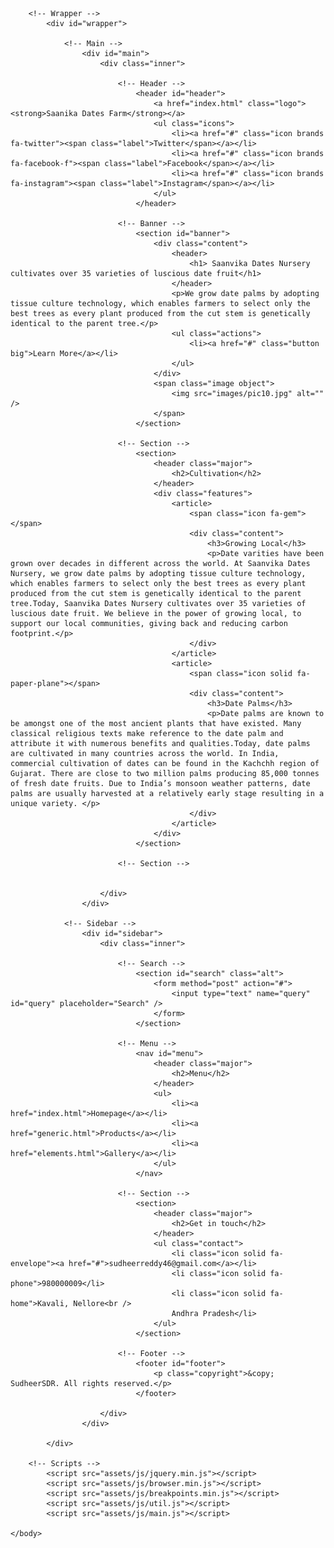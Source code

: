 <!DOCTYPE HTML>
<html>
	<head>
		<title>Saanvika Dates Farm</title>
		<meta charset="utf-8" />
		<meta name="viewport" content="width=device-width, initial-scale=1, user-scalable=no" />
		<link rel="stylesheet" href="assets/css/main.css" />
	</head>
	<body class="is-preload">

		<!-- Wrapper -->
			<div id="wrapper">

				<!-- Main -->
					<div id="main">
						<div class="inner">

							<!-- Header -->
								<header id="header">
									<a href="index.html" class="logo"><strong>Saanika Dates Farm</strong></a>
									<ul class="icons">
										<li><a href="#" class="icon brands fa-twitter"><span class="label">Twitter</span></a></li>
										<li><a href="#" class="icon brands fa-facebook-f"><span class="label">Facebook</span></a></li>
										<li><a href="#" class="icon brands fa-instagram"><span class="label">Instagram</span></a></li>
									</ul>
								</header>

							<!-- Banner -->
								<section id="banner">
									<div class="content">
										<header>
											<h1> Saanvika Dates Nursery cultivates over 35 varieties of luscious date fruit</h1>
										</header>
										<p>We grow date palms by adopting tissue culture technology, which enables farmers to select only the best trees as every plant produced from the cut stem is genetically identical to the parent tree.</p>
										<ul class="actions">
											<li><a href="#" class="button big">Learn More</a></li>
										</ul>
									</div>
									<span class="image object">
										<img src="images/pic10.jpg" alt="" />
									</span>
								</section>

							<!-- Section -->
								<section>
									<header class="major">
										<h2>Cultivation</h2>
									</header>
									<div class="features">
										<article>
											<span class="icon fa-gem"></span>
											<div class="content">
												<h3>Growing Local</h3>
												<p>Date varities have been grown over decades in different across the world. At Saanvika Dates Nursery, we grow date palms by adopting tissue culture technology, which enables farmers to select only the best trees as every plant produced from the cut stem is genetically identical to the parent tree.Today, Saanvika Dates Nursery cultivates over 35 varieties of luscious date fruit. We believe in the power of growing local, to support our local communities, giving back and reducing carbon footprint.</p>
											</div>
										</article>
										<article>
											<span class="icon solid fa-paper-plane"></span>
											<div class="content">
												<h3>Date Palms</h3>
												<p>Date palms are known to be amongst one of the most ancient plants that have existed. Many classical religious texts make reference to the date palm and attribute it with numerous benefits and qualities.Today, date palms are cultivated in many countries across the world. In India, commercial cultivation of dates can be found in the Kachchh region of Gujarat. There are close to two million palms producing 85,000 tonnes of fresh date fruits. Due to India’s monsoon weather patterns, date palms are usually harvested at a relatively early stage resulting in a unique variety. </p>
											</div>
										</article>
									</div>
								</section>

							<!-- Section -->
								

						</div>
					</div>

				<!-- Sidebar -->
					<div id="sidebar">
						<div class="inner">

							<!-- Search -->
								<section id="search" class="alt">
									<form method="post" action="#">
										<input type="text" name="query" id="query" placeholder="Search" />
									</form>
								</section>

							<!-- Menu -->
								<nav id="menu">
									<header class="major">
										<h2>Menu</h2>
									</header>
									<ul>
										<li><a href="index.html">Homepage</a></li>
										<li><a href="generic.html">Products</a></li>
										<li><a href="elements.html">Gallery</a></li>
									</ul>
								</nav>

							<!-- Section -->
								<section>
									<header class="major">
										<h2>Get in touch</h2>
									</header>
									<ul class="contact">
										<li class="icon solid fa-envelope"><a href="#">sudheerreddy46@gmail.com</a></li>
										<li class="icon solid fa-phone">980000009</li>
										<li class="icon solid fa-home">Kavali, Nellore<br />
										Andhra Pradesh</li>
									</ul>
								</section>

							<!-- Footer -->
								<footer id="footer">
									<p class="copyright">&copy; SudheerSDR. All rights reserved.</p>
								</footer>

						</div>
					</div>

			</div>

		<!-- Scripts -->
			<script src="assets/js/jquery.min.js"></script>
			<script src="assets/js/browser.min.js"></script>
			<script src="assets/js/breakpoints.min.js"></script>
			<script src="assets/js/util.js"></script>
			<script src="assets/js/main.js"></script>

	</body>
</html>
